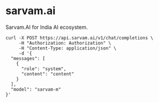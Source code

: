 # sarvam.ai
Sarvam.AI for India AI ecosystem.
```curl
curl -X POST https://api.sarvam.ai/v1/chat/completions \
     -H "Authorization: Authorization" \
     -H "Content-Type: application/json" \
     -d '{
  "messages": [
    {
      "role": "system",
      "content": "content"
    }
  ],
  "model": "sarvam-m"
}'
```
